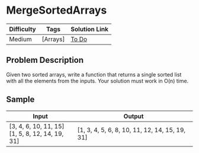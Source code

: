 # MergeSortedArrays

| Difficulty | Tags | Solution Link
| --- | --- | --- | 
| Medium | [Arrays] | [To Do]() | 


## Problem Description

Given two sorted arrays, write a function that returns a single sorted list with all the elements from the inputs.  Your solution must work in O(n) time.

## Sample

| Input | Output |
| --- | --- |
| [3, 4, 6, 10, 11, 15] <br> [1, 5, 8, 12, 14, 19, 31] | [1, 3, 4, 5, 6, 8, 10, 11, 12, 14, 15, 19, 31] |
